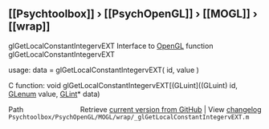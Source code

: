 ## [[Psychtoolbox]] &#8250; [[PsychOpenGL]] &#8250; [[MOGL]] &#8250; [[wrap]]

glGetLocalConstantIntegervEXT  Interface to [OpenGL](OpenGL) function glGetLocalConstantIntegervEXT  
  
usage:  data = glGetLocalConstantIntegervEXT( id, value )  
  
C function:  void glGetLocalConstantIntegervEXT[(GLuint]((GLuint) id, [GLenum](GLenum) value, [GLint](GLint)\* data)  




<div class="code_header" style="text-align:right;">
  <span style="float:left;">Path&nbsp;&nbsp;</span> <span class="counter">Retrieve <a href=
  "https://raw.github.com/Psychtoolbox-3/Psychtoolbox-3/beta/Psychtoolbox/PsychOpenGL/MOGL/wrap/_glGetLocalConstantIntegervEXT.m">current version from GitHub</a> | View <a href=
  "https://github.com/Psychtoolbox-3/Psychtoolbox-3/commits/beta/Psychtoolbox/PsychOpenGL/MOGL/wrap/_glGetLocalConstantIntegervEXT.m">changelog</a></span>
</div>
<div class="code">
  <code>Psychtoolbox/PsychOpenGL/MOGL/wrap/_glGetLocalConstantIntegervEXT.m</code>
</div>

